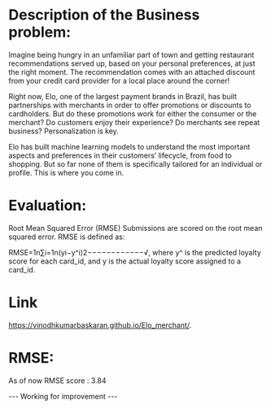 # Description of the Business problem:
Imagine being hungry in an unfamiliar part of town and getting restaurant recommendations served up, based on your personal preferences, at just the right moment. The recommendation comes with an attached discount from your credit card provider for a local place around the corner!

Right now, Elo, one of the largest payment brands in Brazil, has built partnerships with merchants in order to offer promotions or discounts to cardholders. But do these promotions work for either the consumer or the merchant? Do customers enjoy their experience? Do merchants see repeat business? Personalization is key.

Elo has built machine learning models to understand the most important aspects and preferences in their customers’ lifecycle, from food to shopping. But so far none of them is specifically tailored for an individual or profile. This is where you come in.

# Evaluation:
Root Mean Squared Error (RMSE)
Submissions are scored on the root mean squared error. RMSE is defined as:

RMSE=1n∑i=1n(yi−y^i)2−−−−−−−−−−−−√,
where y^ is the predicted loyalty score for each card_id, and y is the actual loyalty score assigned to a card_id.

# Link 
https://vinodhkumarbaskaran.github.io/Elo_merchant/.

# RMSE:
As of now RMSE score : 3.84

--- Working for improvement ---
